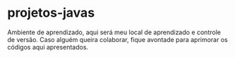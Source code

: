 # projetos-javas
Ambiente de aprendizado, aqui será meu local de aprendizado e controle de versão. Caso alguém queira colaborar, fique avontade para aprimorar os códigos aqui apresentados.
